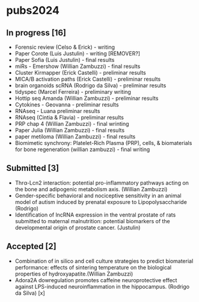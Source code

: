 # pubs2024

## In progress [16]
- Forensic review (Celso & Erick) - writing
- Paper Corote (Luis Justulin) - writing [REMOVER?]
- Paper Sofia (Luis Justulin) - final results
- miRs - Emershow (Willian Zambuzzi) - final results
- Cluster Kirmapper (Erick Castelli) - preliminar results
- MICA/B activation paths (Erick Castelli) - preliminar results
- brain organoids scRNA (Rodrigo da Silva) - preliminar results
- tidyspec (Marcel Ferreira) - preliminary writing
- Hottip seq Amanda (Willian Zambuzzi) - preliminar results
- Cytokines - Geovanna - preliminar results
- RNAseq - Luana preliminar results
- RNAseq (Cintia & Flavia) - preliminar results
- PRP chap 4 (Willian Zambuzzi) - final wrinting
- Paper Julia (Willian Zambuzzi) - final results
- paper metiloma (Willian Zambuzzi) - final results
- Biomimetic synchrony: Platelet-Rich Plasma (PRP), cells, & biomaterials for bone regeneration (willian zambuzzi) - final writing

## Submitted [3]
- Thrα-Lcn2 interaction: potential pro-inflammatory pathways acting on the bone and adipogenic metabolism axis. (Willian Zambuzzi)
- Gender-specific behavioral and nociceptive sensitivity in an animal model of autism induced by prenatal exposure to Lipopolysaccharide (Rodrigo)
- Identification of lncRNA expression in the ventral prostate of rats submitted to maternal malnutrition: potential biomarkers of the developmental origin of prostate cancer. (Justulin)

## Accepted [2]
- Combination of in silico and cell culture strategies to predict biomaterial performance: effects of sintering temperature on the biological properties of hydroxyapatite.(Willian Zambuzzi)
- Adora2A dowregulation promotes caffeine neuroprotective effect against LPS-induced neuroinflammation in the hippocampus. (Rodrigo da Silva) [x]
